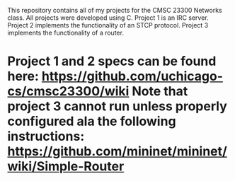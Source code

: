 This repository contains all of my projects for the CMSC 23300 Networks class.
All projects were developed using C.
Project 1 is an IRC server.
Project 2 implements the functionality of an STCP protocol.
Project 3 implements the functionality of a router.

Project 1 and 2 specs can be found here:
https://github.com/uchicago-cs/cmsc23300/wiki
Note that project 3 cannot run unless properly configured ala the following instructions:
https://github.com/mininet/mininet/wiki/Simple-Router
=====================
